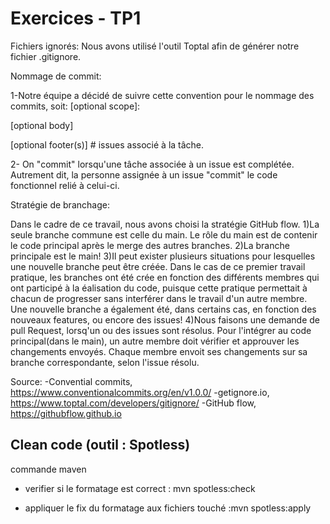 # Exercices - TP1

Fichiers ignorés:
Nous avons utilisé l'outil Toptal afin de générer notre fichier .gitignore.


Nommage de commit:

1-Notre équipe a décidé de suivre cette convention pour le nommage des commits, soit: <type>[optional scope]: <description>

[optional body]

[optional footer(s)] # issues associé à la tâche.


2- On "commit" lorsqu'une tâche associée à un issue est complétée. Autrement dit, la personne assignée à un issue "commit" le code fonctionnel relié à celui-ci. 


Stratégie de branchage:

Dans le cadre de ce travail, nous avons choisi la stratégie GitHub flow.
1)La seule branche commune est celle du main. Le rôle du main est de contenir le code principal après le merge des autres branches.
2)La branche principale est le main!
3)Il peut exister plusieurs situations pour lesquelles une nouvelle branche peut être créée. Dans le cas de ce premier travail pratique, les branches ont été crée en fonction des différents membres qui ont participé à la éalisation du code, puisque cette pratique permettait à chacun de progresser sans interférer dans le travail d'un autre membre. Une nouvelle branche a également été, dans certains cas, en fonction des nouveaux features, ou encore des issues!
4)Nous faisons une demande de pull Request, lorsq'un ou des issues sont résolus. Pour l'intégrer au code principal(dans le main), un autre membre doit vérifier et approuver les changements envoyés. Chaque membre envoit ses changements sur sa branche correspondante, selon l'issue résolu.


Source:
-Convential commits, https://www.conventionalcommits.org/en/v1.0.0/
-getignore.io, https://www.toptal.com/developers/gitignore/
-GitHub flow, https://githubflow.github.io

## Clean code (outil : Spotless)

commande maven 

- verifier  si le  formatage est correct :  mvn spotless:check

- appliquer le fix du formatage aux fichiers touché  :mvn spotless:apply

